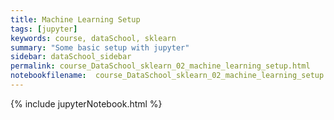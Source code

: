 ```yaml
---
title: Machine Learning Setup
tags: [jupyter]
keywords: course, dataSchool, sklearn
summary: "Some basic setup with jupyter"
sidebar: dataSchool_sidebar
permalink: course_DataSchool_sklearn_02_machine_learning_setup.html
notebookfilename:  course_DataSchool_sklearn_02_machine_learning_setup
---
```


{% include jupyterNotebook.html %}
